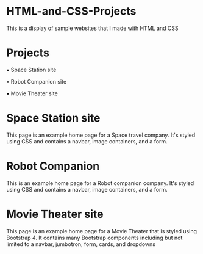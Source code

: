 # HTML-and-CSS-Projects
This is a display of sample websites that I made with HTML and CSS

# Projects

• Space Station site

• Robot Companion site

• Movie Theater site

# Space Station site
This page is an example home page for a Space travel company. It's styled using 
CSS and contains a navbar, image containers, and a form.

# Robot Companion
This is an example home page for a Robot companion company. It's styled using
CSS and contains a navbar, image containers, and a form.

# Movie Theater site
This page is an example home page for a Movie Theater that is styled using Bootstrap 4. 
It contains many Bootstrap components including but not limited to a navbar, jumbotron, form, cards, and dropdowns
